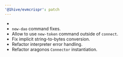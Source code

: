 ```yaml
---
'@1hive/evmcrispr': patch
---
```


-
- `new-dao` command fixes.
- Allow to use `new-token` command outside of `connect`.
- Fix implicit string-to-bytes conversion.
- Refactor interpreter error handling.
- Refactor aragonos `Connector` instantiation.
